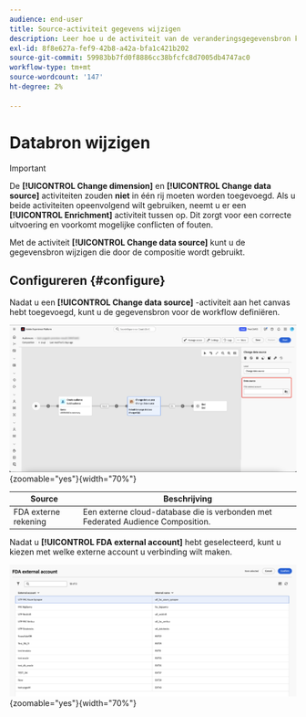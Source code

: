 ```yaml
---
audience: end-user
title: Source-activiteit gegevens wijzigen
description: Leer hoe u de activiteit van de veranderingsgegevensbron kunt gebruiken om de gegevensbron te veranderen die door uw samenstelling wordt gebruikt, die meer flexibiliteit verstrekken in het beheren van uw gegevens in een samenstelling.
exl-id: 8f8e627a-fef9-42b8-a42a-bfa1c421b202
source-git-commit: 59983bb7fd0f8886cc38bfcfc8d7005db4747ac0
workflow-type: tm+mt
source-wordcount: '147'
ht-degree: 2%

---
```


# Databron wijzigen

>[!IMPORTANT]
>
>De **[!UICONTROL Change dimension]** en **[!UICONTROL Change data source]** activiteiten zouden **niet** in één rij moeten worden toegevoegd. Als u beide activiteiten opeenvolgend wilt gebruiken, neemt u er een **[!UICONTROL Enrichment]** activiteit tussen op. Dit zorgt voor een correcte uitvoering en voorkomt mogelijke conflicten of fouten.

Met de activiteit **[!UICONTROL Change data source]** kunt u de gegevensbron wijzigen die door de compositie wordt gebruikt.

## Configureren {#configure}

Nadat u een **[!UICONTROL Change data source]** -activiteit aan het canvas hebt toegevoegd, kunt u de gegevensbron voor de workflow definiëren.

![ de gegevensbronoptie wordt benadrukt binnen de Federatieve werkruimte van de Samenstelling van de Publiek.](/help/compositions/assets/change-data-source/configure.png){zoomable="yes"}{width="70%"}

| Source | Beschrijving |
| ------ | ----------- |
| FDA externe rekening | Een externe cloud-database die is verbonden met Federated Audience Composition. |

Nadat u **[!UICONTROL FDA external account]** hebt geselecteerd, kunt u kiezen met welke externe account u verbinding wilt maken.

![ popover het tonen van de externe rekeningsopties wordt getoond.](/help/compositions/assets/change-data-source/fda-external-account.png){zoomable="yes"}{width="70%"}
